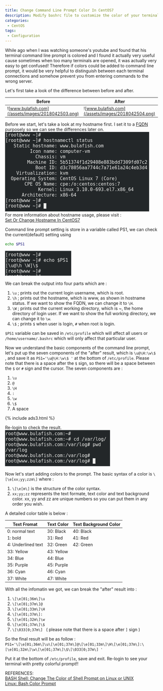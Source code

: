 ```yaml
---
title: Change Command Line Prompt Color In CentOS7
description: Modify bashrc file to customize the color of your terminal command line prompt.
categories:
 - CentOS
tags:
 - Configuration
---
```


While ago when I was watching someone's youtube and found that his terminal command line prompt is colored and I found it actually very useful cause sometimes when too many terminals are opened, it was actually very easy to get confused!  Therefore if colors could be added to command line prompt, it would be very helpful to distinguish between each terminal connections and somehow prevent you from entering commands to the wrong server.

Let's first take a look of the difference between before and after.

Before|After
-|-
![www.bulafish.com](/assets/images/2018042503.png)|![www.bulafish.com](/assets/images/2018042504.png)

Before we start, let's take a look at my hostname first.  I set it to a [FQDN](https://en.wikipedia.org/wiki/Fully_qualified_domain_name) purposely so we can see the differences later on.
<br>![hostnamectl status](/assets/images/2018042501.png)
<br>For more information about hostname usage, please visit :
<br>[Set Or Change Hostname In CentOS7](https://www.bulafish.com/centos/2018/04/24/set-or-change-hostname-in-centos7/)

Command line prompt setting is store in a variable called PS1, we can check the current(default) setting using
```bash
echo $PS1
```
![hostnamectl status](/assets/images/2018042502.png)

We can break the output into four parts which are :
1. `\u` ; prints out the current login username, which is root.
2. `\h` ; prints out the hostname, which is www, as shown in hostname status.  If we want to show the FQDN, we can change it to `\H`.
3. `\W` ; prints out the current working directory, which is ~, the home directory of login user.  If we want to show the full working directory, we can change it to `\w`.
4. `\$` ; prints `$` when user is login, `#` when root is login.

`$PS1` variable can be saved in `/etc/profile` which will affect all users or `/home/username/.bashrc` which will only affect that particular user.

Now we understand the basic components of the command line prompt, let's put up the seven components of the "after" result, which is `\u@\H:\w\$ `, and save it as `PS1='\u@\H:\w\$ '` at the bottom of `/etc/profile`.  Please note that there is a space after the `$` sign, so there will be a space between the `$` or `#` sign and the cursor.  The seven components are :
1. `\u`
2. `@`
3. `\H`
4. `:`
5. `\w`
6. `\$`
7. A space

{% include ads3.html %}

Re-login to check the result.
<br>![hostnamectl status](/assets/images/2018042505.png)

Now let's start adding colors to the prompt.  The basic syntax of a color is `\[\e[xx;yy;zzm\]` where :
1. `\[\e[m\]` is the structure of the color syntax.
2. `xx;yy;zz` represents the text formate, text color and text background color.  xx, yy and zz are unique numbers so you can put them in any order you wish.

A detailed color table is below :

Text Fromat|Text Color|Text Background Color
-|-|-
0: normal text|30: Black|40: Black
1: bold|31: Red|41: Red
4: Underlined text|32: Green|42: Green
|33: Yellow|43: Yellow
|34: Blue|44: Blue
|35: Purple|45: Purple
|36: Cyan|46: Cyan
|37: White|47: White

With all the infomatin we got,  we can break the "after" result into :
1. `\[\e[01;36m\]\u`
2. `\[\e[01;37m\]@`
3. `\[\e[01;33m\]\H`
4. `\[\e[01;37m\]:`
5. `\[\e[01;32m\]\w`
6. `\[\e[01;37m\]\$`
7. `\[\033[0;37m\] ` ( please note that there is a space after `]` sign )

So the final result will be as follow :
<br>`PS1='\[\e[01;36m\]\u\[\e[01;37m\]@\[\e[01;33m\]\H\[\e[01;37m\]:\[\e[01;32m\]\w\[\e[01;37m\]\$\[\033[0;37m\] '`

Put it at the bottom of `/etc/profile`, save and exit.  Re-login to see your terminal with pretty colorful prompt!!

REFERENCES:
<br>[BASH Shell: Change The Color of Shell Prompt on Linux or UNIX](https://www.cyberciti.biz/faq/bash-shell-change-the-color-of-my-shell-prompt-under-linux-or-unix/)
<br>[Linux: Bash Color Prompt](http://xahlee.info/linux/shell_color_prompt.html)
